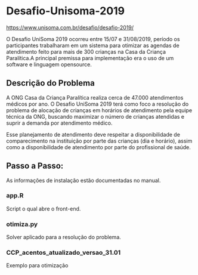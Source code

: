 # Desafio-Unisoma-2019
https://www.unisoma.com.br/desafio/desafio-2019/

O Desafio UniSoma 2019 ocorreu entre 15/07 e 31/08/2019, período os participantes trabalharam em um sistema para otimizar as agendas de atendimento feito para mais de 300 crianças na Casa da Criança Paralítica.A principal premissa para implementação era o uso de um software e linguagem opensource.

## Descrição do Problema
A ONG Casa da Criança Paralítica realiza cerca de 47.000 atendimentos médicos por ano. O Desafio UniSoma 2019 terá como foco a resolução do problema de alocação de crianças em horários de atendimento pela equipe técnica da ONG, buscando maximizar o número de crianças atendidas e suprir a demanda por atendimento médico.

Esse planejamento de atendimento deve respeitar a disponibilidade de comparecimento na instituição por parte das crianças (dia e horário), assim como a disponibilidade de atendimento por parte do profissional de saúde.

## Passo a Passo:
As informações de instalação estão documentadas no manual.

### app.R
Script o qual abre o front-end.

### otimiza.py
Solver aplicado para a resolução do problema.

### CCP_acentos_atualizado_versao_31.01
Exemplo para otimização
